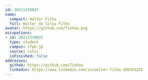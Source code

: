 ```yaml
---
id: 20211370037
name:
  compact: Walter Filho
  full: Walter da Silva Filho
avatar: https://github.com/Tinhow.png
occupations:
- id: 20211370037
  type: student
  campus: ifpb-jp
  course: cstsi
  isFinished: false
addresses:
  github: https://github.com/Tinhow
  linkedin: https://www.linkedin.com/in/walter-filho-180353215
---
```

